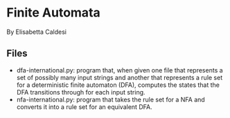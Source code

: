 # Finite Automata
By Elisabetta Caldesi

Files
-------
- dfa-international.py: program that, when given one file that represents a set of possibly many input strings and another that represents a rule set for a deterministic finite automaton (DFA), computes the states that the DFA transitions through for each input string.
- nfa-international.py: program that takes the rule set for a NFA and converts it into a rule set for an equivalent DFA.
